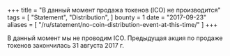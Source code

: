 +++
title = "В данный момент продажа токенов (ICO) не производится"
tags = [
    "Statement",
    "Distribution",
]
bounty = 1
date = "2017-09-23"
aliases = [
	"/ru/statement/no-coin-distribution-event-at-this-time/"
]
+++

В данный момент мы не проводим ICO.
Предыдущая акция по продаже токенов закончилась 31 августа 2017 г.
